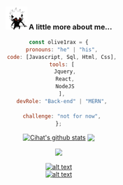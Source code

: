 <body>

<center>

### <img src="secrets/asta-demon.gif" width="50"> A little more about me...  

```javascript
const olive1rax = {
  pronouns: "he" | "his",
  code: [Javascript, Sql, Html, Css],
  tools: [
    Jquery,
    React,
    NodeJS
  ],
  devRole: "Back-end" | "MERN",

  challenge: "not for now",
};
```

<!--![Screen Shot](imgs/SpaceMan.png) -->

<div align="center"> 
 <a href="https://github.com/olive1rax/github-readme-stats"><img align="center" src="https://github-readme-stats.vercel.app/api?username=olive1rax&show_icons=true&include_all_commits=true&theme=red&hide_border=true" alt="Cihat's github stats" /></a>  <a href="https://github.com/olive1rax/github-readme-stats"><img align="center" src="https://github-readme-stats.vercel.app/api/top-langs/?username=olive1rax&langs_count=10&show_icons=true&&layout=compact&theme=red&hide_border=true" /></a> 

 </div>
<div align="center">
  
  <br />
  <image src="https://raw.githubusercontent.com/olive1rax/snk/output/github-contribution-grid-snake-dark.svg">
  <br />


<a href="https://twitter.com/olive1ragoat" target="_blank">![alt text](https://img.shields.io/badge/-Twitter-1DA1F2?style=plastic&logo=Twitter) </a>  
<a href="https://www.instagram.com/olive1ragoat/" target="_blank">![alt text](https://img.shields.io/badge/-Instagram-833AB4?style=plastic&logo=Instagram) </a>

  </div> 
  
  </body>
<!--
**olive1rax/olive1rax** is a ✨ _special_ ✨ repository because its `README.md` (this file) appears on your GitHub profile.
